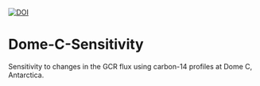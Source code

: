 [![DOI](https://zenodo.org/badge/733696122.svg)](https://zenodo.org/doi/10.5281/zenodo.12667032)

# Dome-C-Sensitivity
Sensitivity to changes in the GCR flux using carbon-14 profiles at Dome C, Antarctica.
